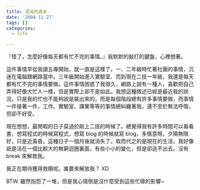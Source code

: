 ```yaml
---
title: 混沌的週末
date: '2004-11-27'
tags: []
categories:
  - life

---
```

『怪了，怎麼好像每天都有忙不完的事情。』我默默的敲打的鍵盤，心裡想著。  
  
這件事情早從我讀五專開始，就一直是這樣了。一、二年級時忙著社團的事情，沉迷在電腦跟網路當中。三年級開始進入實驗室、而到現在二技一年級，我還是每天都有忙不完的事情要做。這件事情困惑了我很久，網路上說有一種人，喜歡把自己弄得好像大忙人一樣，但是實際上卻不是如此。我想這種敘述已經是最近我的狀況，只是我的忙也不能夠說是裝出來的，而是每個階段總有許多事情要做，而事情一件接著一件，工作、實驗室、課業等等的事情總糾纏著我，還不至於無法呼吸，但卻不好受。  
  
現在想想，最閒暇的日子莫過於剛上二技的時候了。總覺得我有許多時間可以看看書，想寫程式的時候寫程式，想寫 blog 的時候就寫 blog，多愜意呀。夕陽無限好，只是近黃昏，這種日子一個月後就消失了。取而代之的是現在的生活，我好像祇是活在一個比較大的無窮迴圈裏面，有些小小的變化，但是卻逃不出去。沒有 break 來解救我。  
  
我正在期待獲得救贖呢。誰要來解放我？ XD  
  
BTW. 雖然抱怨了一堆，但是我心情倒是沒什麼受到這些忙碌的影響~